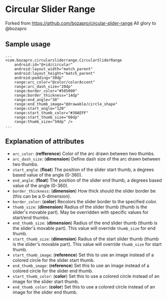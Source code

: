 Circular Slider Range
=====================

Forked from https://github.com/bozapro/circular-slider-range
All glory to @bozapro

Sample usage
------------
    ...
    <com.bozapro.circularsliderrange.CircularSliderRange
        android:id="@+id/circular"
        android:layout_width="match_parent"
        android:layout_height="match_parent"
        android:padding="30dp"
        range:arc_color="@color/colorAccent"
        range:arc_dash_size="20dp"
        range:border_color="#505090"
        range:border_thickness="14dp"
        range:end_angle="30"
        range:end_thumb_image="@drawable/circle_shape"
        range:start_angle="120"
        range:start_thumb_color="#30AEFF"
        range:start_thumb_size="60dp"
        range:thumb_size="50dp" />
    ...

Explanation of attributes
-------------------------

- `arc_color`: (**refference**) Color of the arc drawn between two thumbs.
- `arc_dash_size`: (**dimension**) Define dash size of the arc drawn between two thumbs.
- `start_angle`: (**float**) The position of the slider start thumb, a degrees based value of the angle (0-360).
- `end_angle`: (**float**) The position of the slider end thumb, a degrees based value of the angle (0-360).
- `border_thickness`: (**dimension**) How thick should the slider border be (this can be a 0-dimension).
- `border_color`: (**color**) Recolors the slider border to the specified color.
- `thumb_size`: (**dimension**) Radius of the slider thumb (thumb is the slider's movable part). May be overridden with specific values for start/end thumbs.
- `end_thumb_size`: (**dimension**) Radius of the end slider thumb (thumb is the slider's movable part). This value will override `thumb_size` for end thumb.
- `start_thumb_size`: (**dimension**) Radius of the start slider thumb (thumb is the slider's movable part). This value will override `thumb_size` for start thumb.
- `start_thumb_image`: (**reference**) Set this to use an image instead of a colored circle for the slider start thumb.
- `end_thumb_image`: (**reference**) Set this to use an image instead of a colored circle for the slider end thumb.
- `start_thumb_color`: (**color**) Set this to use a colored circle instead of an image for the slider start thumb.
- `end_thumb_color`: (**color**) Set this to use a colored circle instead of an image for the slider end thumb.

